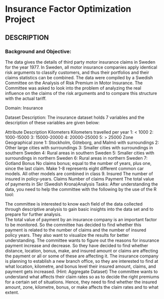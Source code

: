 # Insurance Factor Optimization Project
 
## DESCRIPTION

### Background and Objective:

The data gives the details of third party motor insurance claims in Sweden for the year 1977. In Sweden, all motor insurance companies apply identical risk arguments to classify customers, and thus their portfolios and their claims statistics can be combined. The data were compiled by a Swedish Committee on the Analysis of Risk Premium in Motor Insurance. The Committee was asked to look into the problem of analyzing the real influence on the claims of the risk arguments and to compare this structure with the actual tariff.

Domain: Insurance

Dataset Description: 
The insurance dataset holds 7 variables and the description of these variables are given below: 

Attribute	       Description
Kilometers	     Kilometers travelled per year 
                1: < 1000 
                2: 1000-15000 
3: 15000-20000 
4: 20000-25000 
5: > 25000
Zone	Geographical zone 
1: Stockholm, Göteborg, and Malmö with surroundings
2: Other large cities with surroundings 
3: Smaller cities with surroundings in southern Sweden 
4: Rural areas in southern Sweden 
5: Smaller cities with surroundings in northern Sweden 
6: Rural areas in northern Sweden
7: Gotland
Bonus	No claims bonus; equal to the number of years, plus one, since the last claim.
Make	1-8 represents eight different common car models. All other models are combined in class 9.
Insured 	The number of insured in policy-years.
Claims 	Number of claims
Payment 	The total value of payments in Skr (Swedish Krona)Analysis Tasks: After understanding the data, you need to help the committee with the following by the use of the R tool:
 

The committee is interested to know each field of the data collected through descriptive analysis to gain basic insights into the data set and to prepare for further analysis.  
The total value of payment by an insurance company is an important factor to be monitored. So the committee has decided to find whether this payment is related to the number of claims and the number of insured policy years. They also want to visualize the results for better understanding. 
The committee wants to figure out the reasons for insurance payment increase and decrease. So they have decided to find whether distance, location, bonus, make, and insured amount or claims are affecting the payment or all or some of these are affecting it. 
The insurance company is planning to establish a new branch office, so they are interested to find at what location, kilometre, and bonus level their insured amount, claims, and payment gets increased. (Hint: Aggregate Dataset) 
The committee wants to understand what affects their claim rates so as to decide the right premiums for a certain set of situations. Hence, they need to find whether the insured amount, zone, kilometre, bonus, or make affects the claim rates and to what extent. 

